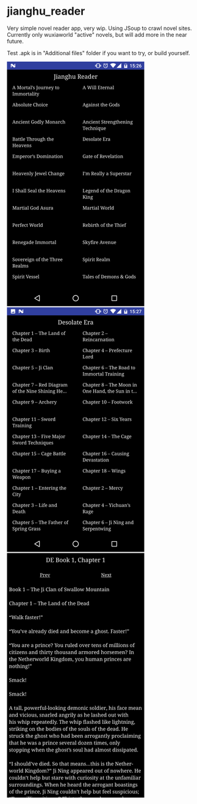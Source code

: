 # jianghu_reader
Very simple novel reader app, very wip. Using JSoup to crawl novel sites. Currently only wuxiaworld "active" novels, but will add more in the near future. 

Test .apk is in "Additional files" folder if you want to try, or build yourself. 

![Main activity](https://github.com/oyvindsam/jianghu_reader/blob/master/Additional%20files/Screenshot_20170316-152700.png) ![Chapters](https://github.com/oyvindsam/jianghu_reader/blob/master/Additional%20files/Screenshot_20170316-152707.png)
![Reading mode](https://github.com/oyvindsam/jianghu_reader/blob/master/Additional%20files/Screenshot_20170316-152712.png)

